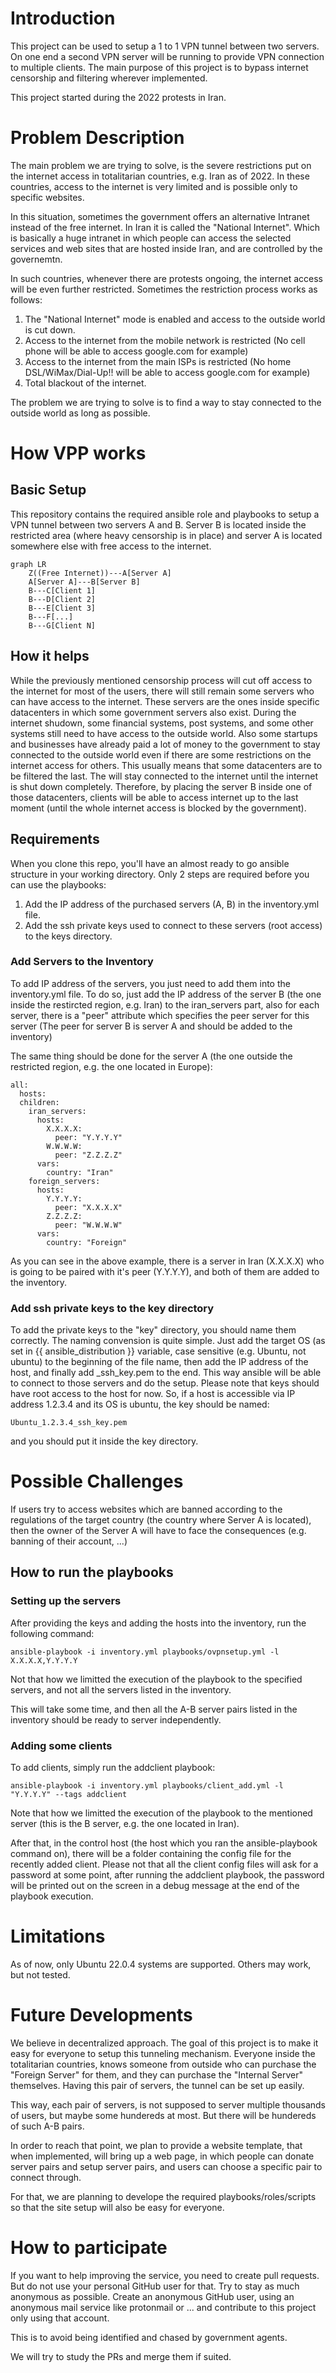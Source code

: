 # Introduction
This project can be used to setup a 1 to 1 VPN tunnel between two servers. On one end a second VPN server will be running to provide VPN connection to multiple clients.
The main purpose of this project is to bypass internet censorship and filtering wherever implemented.

This project started during the 2022 protests in Iran.

# Problem Description
The main problem we are trying to solve, is the severe restrictions put on the internet access in totalitarian countries, e.g. Iran as of 2022.
In these countries, access to the internet is very limited and is possible only to specific websites.

In this situation, sometimes the government offers an alternative Intranet instead of the free internet. In Iran it is called the "National Internet". Which is basically a huge intranet in which people can access the selected services and web sites that are hosted inside Iran, and are controlled by the governemtn.

In such countries, whenever there are protests ongoing, the internet access will be even further restricted.
Sometimes the restriction process works as follows:
1. The "National Internet" mode is enabled and access to the outside world is cut down.
2. Access to the internet from the mobile network is restricted (No cell phone will be able to access google.com for example)
3. Access to the internet from the main ISPs is restricted (No home DSL/WiMax/Dial-Up!! will be able to access google.com for example)
4. Total blackout of the internet.

The problem we are trying to solve is to find a way to stay connected to the outside world as long as possible.

# How VPP works
## Basic Setup
This repository contains the required ansible role and playbooks to setup a VPN tunnel between two servers A and B. Server B is located inside the restricted area (where heavy censorship is in place) and server A is located somewhere else with free access to the internet.

```mermaid
graph LR
    Z((Free Internet))---A[Server A]
    A[Server A]---B[Server B]
    B---C[Client 1]
    B---D[Client 2]
    B---E[Client 3]
    B---F[...]
    B---G[Client N]
```

## How it helps
While the previously mentioned censorship process will cut off access to the internet for most of the users, there will still remain some servers who can have access to the internet.
These servers are the ones inside specific datacenters in which some government servers also exist.
During the internet shudown, some financial systems, post systems, and some other systems still need to have access to the outside world.
Also some startups and businesses have already paid a lot of money to the government to stay connected to the outside world even if there are some restrictions on the internet access for others.
This usually means that some datacenters are to be filtered the last. The will stay connected to the internet until the internet is shut down completely.
Therefore, by placing the server B inside one of those datacenters, clients will be able to access internet up to the last moment (until the whole internet access is blocked by the government).

## Requirements
When you clone this repo, you'll have an almost ready to go ansible structure in your working directory. 
Only 2 steps are required before you can use the playbooks:
1. Add the IP address of the purchased servers (A, B) in the inventory.yml file.
2. Add the ssh private keys used to connect to these servers (root access) to the keys directory.

### Add Servers to the Inventory
To add IP address of the servers, you just need to add them into the inventory.yml file.
To do so, just add the IP address of the server B (the one inside the restircted region, e.g. Iran) to the iran_servers part, also for each server, there is a "peer" attribute which specifies the peer server for this server (The peer for server B is server A and should be added to the inventory)

The same thing should be done for the server A (the one outside the restricted region, e.g. the one located in Europe):
```
all:
  hosts:
  children:
    iran_servers:
      hosts:
        X.X.X.X:
          peer: "Y.Y.Y.Y"
        W.W.W.W:
          peer: "Z.Z.Z.Z"
      vars:
        country: "Iran"
    foreign_servers:
      hosts:
        Y.Y.Y.Y:
          peer: "X.X.X.X"
        Z.Z.Z.Z:
          peer: "W.W.W.W"
      vars:
        country: "Foreign"
```

As you can see in the above example, there is a server in Iran (X.X.X.X) who is going to be paired with it's peer (Y.Y.Y.Y), and both of them are added to the inventory.

### Add ssh private keys to the key directory
To add the private keys to the "key" directory, you should name them correctly. The naming convension is quite simple.
Just add the target OS (as set in {{ ansible_distribution }} variable, case sensitive (e.g. Ubuntu, not ubuntu) to the beginning of the file name, then add the IP address of the host, and finally add _ssh_key.pem to the end.
This way ansible will be able to connect to those servers and do the setup.
Please note that keys should have root access to the host for now.
So, if a host is accessible via IP address 1.2.3.4 and its OS is ubuntu, the key should be named:
```
Ubuntu_1.2.3.4_ssh_key.pem
```
and you should put it inside the key directory.

# Possible Challenges
If users try to access websites which are banned according to the regulations of the target country (the country where Server A is located), then the owner of the Server A will have to face the consequences (e.g. banning of their account, ...)

## How to run the playbooks
### Setting up the servers
After providing the keys and adding the hosts into the inventory, run the following command:
```
ansible-playbook -i inventory.yml playbooks/ovpnsetup.yml -l X.X.X.X,Y.Y.Y.Y
```
Not that how we limitted the execution of the playbook to the specified servers, and not all the servers listed in the inventory.

This will take some time, and then all the A-B server pairs listed in the inventory should be ready to server independently.

### Adding some clients
To add clients, simply run the addclient playbook:
```
ansible-playbook -i inventory.yml playbooks/client_add.yml -l "Y.Y.Y.Y" --tags addclient
```
Note that how we limitted the execution of the playbook to the mentioned server (this is the B server, e.g. the one located in Iran).

After that, in the control host (the host which you ran the ansible-playbook command on), there will be a folder containing the config file for the recently added client.
Please not that all the client config files will ask for a password at some point, after running the addclient playbook, the password will be printed out on the screen in a debug message at the end of the playbook execution.

# Limitations
As of now, only Ubuntu 22.0.4 systems are supported. Others may work, but not tested.

# Future Developments
We believe in decentralized approach.
The goal of this project is to make it easy for everyone to setup this tunneling mechanism. Everyone inside the totalitarian countries, knows someone from outside who can purchase the "Foreign Server" for them, and they can purchase the "Internal Server" themselves. 
Having this pair of servers, the tunnel can be set up easily.

This way, each pair of servers, is not supposed to server multiple thousands of users, but maybe some hundereds at most.
But there will be hundereds of such A-B pairs.

In order to reach that point, we plan to provide a website template, that when implemented, will bring up a web page, in which people can donate server pairs and setup server pairs, and users can choose a specific pair to connect through.

For that, we are planning to develope the required playbooks/roles/scripts so that the site setup will also be easy for everyone.


# How to participate
If you want to help improving the service, you need to create pull requests. But do not use your personal GitHub user for that. Try to stay as much anonymous as possible. Create an anonymous GitHub user, using an anonymous mail service like protonmail or ... and contribute to this project only using that account.

This is to avoid being identified and chased by government agents.

We will try to study the PRs and merge them if suited.
